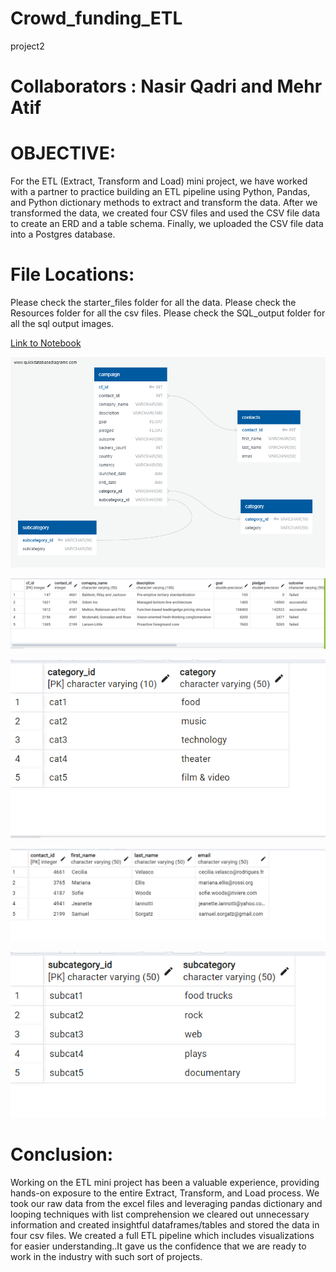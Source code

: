 # Crowd_funding_ETL
project2

# Collaborators : Nasir Qadri and Mehr Atif

# OBJECTIVE:

For the ETL (Extract, Transform and Load) mini project, we have worked with a partner to practice building an ETL pipeline using Python, Pandas, and  Python dictionary methods  to extract and transform the data. After we transformed the data, we  created four CSV files and used the CSV file data to create an ERD and a table schema. Finally, we uploaded the CSV file data into a Postgres database.

# File Locations:

Please check the starter_files folder for all the data.
Please check the Resources folder for all the csv files.
Please check the SQL_output folder for all the sql output images.



[Link to Notebook](/Starter_Files/ETL_Mini_Project_NQadri_MAtif.ipynb)

![The ERD diagram of the crowdfunding database](/Starter_Files/Crowdfunding_ERD.png)



![The output for the campaigns table](/Starter_Files/SQL_outputs/campaign.png)



![The output for the category table](Starter_Files/SQL_outputs/category.png)


![The output for the contacts table](/Starter_Files/SQL_outputs/contacts.png)



![The output for the subcategory table](/Starter_Files/SQL_outputs/subcategory.png)

# Conclusion:

Working on the ETL mini project has been a valuable experience, providing hands-on exposure to the entire Extract, Transform, and Load process. We took our raw data from the excel files and leveraging pandas dictionary and looping techniques with list comprehension  we cleared out  unnecessary information and created insightful dataframes/tables and stored the data in four csv files.  We created a full ETL pipeline which includes visualizations for easier understanding..It gave us the confidence that we are ready to work in the industry with such sort of projects.


